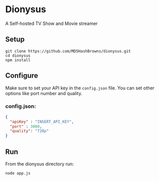 # Dionysus
A Self-hosted TV Show and Movie streamer

## Setup
```
git clone https://github.com/MD5HashBrowns/dionysus.git
cd dionysus
npm install
```

## Configure
Make sure to set your API key in the `config.json` file. You can set other options like port number and quality.

### config.json:
```json
{
  "apiKey" : "INSERT_API_KEY",
  "port" : 3000,
  "quality": "720p"
}


```

## Run
From the dionysus directory run:
```
node app.js
```

